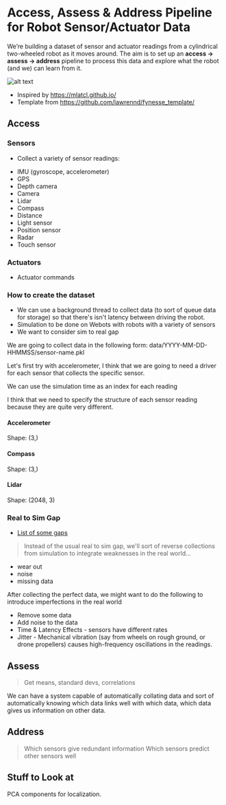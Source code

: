 # Access, Assess & Address Pipeline for Robot Sensor/Actuator Data 

We’re building a dataset of sensor and actuator readings from a cylindrical two-wheeled robot as it moves around. The aim is to set up an **access → assess → address** pipeline to process this data and explore what the robot (and we) can learn from it.

![alt text](media/web.gif)

* Inspired by https://mlatcl.github.io/
* Template from https://github.com/lawrennd/fynesse_template/

## Access
### Sensors 
* Collect a variety of sensor readings:
- IMU (gyroscope, accelerometer) 
- GPS 
- Depth camera 
- Camera 
- Lidar 
- Compass 
- Distance 
- Light sensor 
- Position sensor
- Radar 
- Touch sensor 

### Actuators 
* Actuator commands 

### How to create the dataset 
* We can use a background thread to collect data (to sort of queue data for storage) so that there's isn't latency between driving the robot. 
* Simulation to be done on Webots with robots with a variety of sensors 
* We want to consider sim to real gap 

We are going to collect data in the following form: 
data/YYYY-MM-DD-HHMMSS/sensor-name.pkl 

Let's first try with accelerometer, I think that we are going to need a driver for each sensor that collects the specific sensor. 

We can use the simulation time as an index for each reading

I think that we need to specify the structure of each sensor reading because they are quite very different. 

#### Accelerometer
Shape: (3,)

#### Compass 
Shape: (3,)

#### Lidar 
Shape: (2048, 3)

### Real to Sim Gap 
* [List of some gaps](https://chatgpt.com/share/68c81135-1118-8002-975e-974bc2d90bb0)
> Instead of the usual real to sim gap, we'll sort of reverse collections from simulation to integrate weaknesses in the real world...
- wear out 
- noise 
- missing data

After collecting the perfect data, we might want to do the following to introduce imperfections in the real world 
- Remove some data 
- Add  noise to the data 
- Time & Latency Effects - sensors have different rates 
- Jitter - Mechanical vibration (say from wheels on rough ground, or drone propellers) causes high-frequency oscillations in the readings.

## Assess 
> Get means, standard devs, correlations

We can have a system capable of automatically collating data and sort of automatically knowing which data links well with which data, which data gives us information on other data. 

## Address 
> Which sensors give redundant information 
> Which sensors predict other sensors well 
> 

## Stuff to Look at 
PCA components for localization.